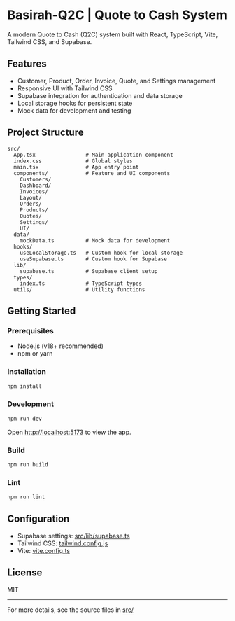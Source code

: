 # Basirah-Q2C | Quote to Cash System

A modern Quote to Cash (Q2C) system built with React, TypeScript, Vite, Tailwind CSS, and Supabase.

## Features

- Customer, Product, Order, Invoice, Quote, and Settings management
- Responsive UI with Tailwind CSS
- Supabase integration for authentication and data storage
- Local storage hooks for persistent state
- Mock data for development and testing

## Project Structure

```
src/
  App.tsx                # Main application component
  index.css              # Global styles
  main.tsx               # App entry point
  components/            # Feature and UI components
    Customers/
    Dashboard/
    Invoices/
    Layout/
    Orders/
    Products/
    Quotes/
    Settings/
    UI/
  data/
    mockData.ts          # Mock data for development
  hooks/
    useLocalStorage.ts   # Custom hook for local storage
    useSupabase.ts       # Custom hook for Supabase
  lib/
    supabase.ts          # Supabase client setup
  types/
    index.ts             # TypeScript types
  utils/                 # Utility functions
```

## Getting Started

### Prerequisites

- Node.js (v18+ recommended)
- npm or yarn

### Installation

```sh
npm install
```

### Development

```sh
npm run dev
```

Open [http://localhost:5173](http://localhost:5173) to view the app.

### Build

```sh
npm run build
```

### Lint

```sh
npm run lint
```

## Configuration

- Supabase settings: [src/lib/supabase.ts](src/lib/supabase.ts)
- Tailwind CSS: [tailwind.config.js](tailwind.config.js)
- Vite: [vite.config.ts](vite.config.ts)

## License

MIT

---

For more details, see the source files in [src/](src)